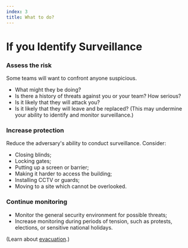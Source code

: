 ```yaml
---
index: 3
title: What to do?
---
```

# If you Identify Surveillance

### Assess the risk

Some teams will want to confront anyone suspicious.  

*	What might they be doing? 
*	Is there a history of threats against you or your team? How serious? 
*	Is it likely that they will attack you?
*	Is it likely that they will leave and be replaced? (This may undermine your ability to identify and monitor surveillance.)

### Increase protection

Reduce the adversary's ability to conduct surveillance. 
Consider: 

*	Closing blinds;
*	Locking gates;
*	Putting up a screen or barrier;
*	Making it harder to access the building;
*	Installing CCTV or guards;
*	Moving to a site which cannot be overlooked.

### Continue monitoring

*	Monitor the general security environment for possible threats;
*	Increase monitoring during periods of tension, such as protests, elections, or sensitive national holidays.

(Learn about [evacuation](umbrella://operations/evacuation).)